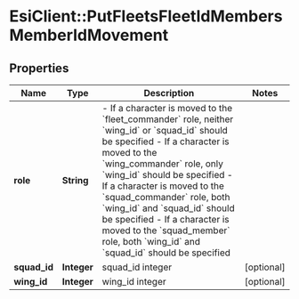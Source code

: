 # EsiClient::PutFleetsFleetIdMembersMemberIdMovement

## Properties
Name | Type | Description | Notes
------------ | ------------- | ------------- | -------------
**role** | **String** | - If a character is moved to the &#x60;fleet_commander&#x60; role, neither &#x60;wing_id&#x60; or &#x60;squad_id&#x60; should be specified - If a character is moved to the &#x60;wing_commander&#x60; role, only &#x60;wing_id&#x60; should be specified - If a character is moved to the &#x60;squad_commander&#x60; role, both &#x60;wing_id&#x60; and &#x60;squad_id&#x60; should be specified - If a character is moved to the &#x60;squad_member&#x60; role, both &#x60;wing_id&#x60; and &#x60;squad_id&#x60; should be specified  | 
**squad_id** | **Integer** | squad_id integer | [optional] 
**wing_id** | **Integer** | wing_id integer | [optional] 


